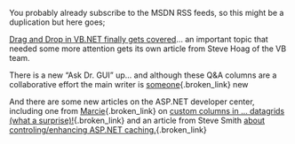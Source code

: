 You probably already subscribe to the MSDN RSS feeds, so this might be a duplication but here goes;

[Drag and Drop in VB.NET finally gets covered](http://msdn.microsoft.com/vbasic/default.aspx?pull=/library/en-us/dv_vstechart/html/vbtchImpDragDrop.asp)&#8230; an important topic that needed some more attention gets its own article from Steve Hoag of the VB team. 

There is a new &#8220;Ask Dr. GUI&#8221; up&#8230; and although these Q&A columns are a collaborative effort the main writer is [someone](http://weblogs.asp.net/ksharkey/){.broken_link} new

And there are some new articles on the ASP.NET developer center, including one from [Marcie](http://weblogs.asp.net/datagridgirl/){.broken_link} on [custom columns in &#8230; datagrids (what a surprise)!](http://msdn.microsoft.com/vbasic/using/building/web/default.aspx?pull=/library/en-us/dnaspp/html/creatingcustomcolumns.asp){.broken_link} and an article from Steve Smith [about controling/enhancing ASP.NET caching.](http://msdn.microsoft.com/vcsharp/using/building/web/default.aspx?pull=/library/en-us/dnaspp/html/aspnet-createcacheconfigobject.asp){.broken_link}